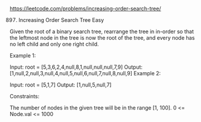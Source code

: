 https://leetcode.com/problems/increasing-order-search-tree/

897. Increasing Order Search Tree
Easy


Given the root of a binary search tree, rearrange the tree in in-order
so that the leftmost node in the tree is now the root of the tree,
and every node has no left child and only one right child.

 

Example 1:


Input: root = [5,3,6,2,4,null,8,1,null,null,null,7,9]
Output: [1,null,2,null,3,null,4,null,5,null,6,null,7,null,8,null,9]
Example 2:


Input: root = [5,1,7]
Output: [1,null,5,null,7]
 

Constraints:

The number of nodes in the given tree will be in the range [1, 100].
0 <= Node.val <= 1000

